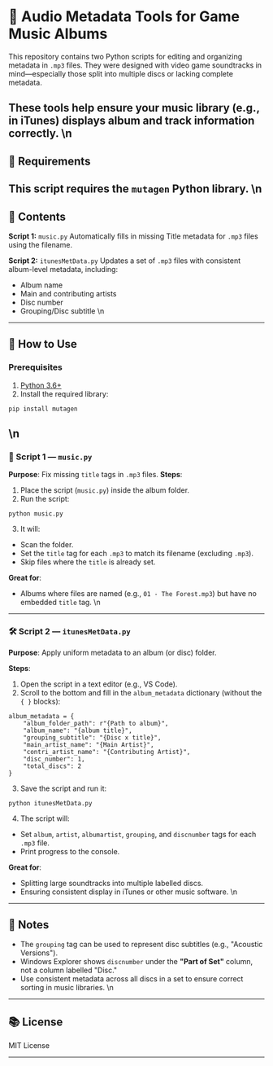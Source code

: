 # 🎵 Audio Metadata Tools for Game Music Albums

This repository contains two Python scripts for editing and organizing metadata in `.mp3` files. They were designed with video game soundtracks in mind—especially those split into multiple discs or lacking complete metadata.

These tools help ensure your music library (e.g., in iTunes) displays album and track information correctly.
\n
---

## 🧰 Requirements

This script requires the `mutagen` Python library.
\n
---

## 📁 Contents

**Script 1:** `music.py`
Automatically fills in missing Title metadata for `.mp3` files using the filename.

**Script 2:** `itunesMetData.py`
Updates a set of `.mp3` files with consistent album-level metadata, including:

- Album name
- Main and contributing artists
- Disc number
- Grouping/Disc subtitle
\n
---

## 🚀 How to Use

### Prerequisites

1. [Python 3.6+](https://www.python.org/downloads/)
2. Install the required library:

```
pip install mutagen
```
\n
---

### 📝 Script 1 — `music.py`

**Purpose**: Fix missing `title` tags in `.mp3` files.
**Steps**:

1. Place the script (`music.py`) inside the album folder.
2. Run the script:

```
python music.py
```

3. It will:

- Scan the folder.
- Set the `title` tag for each `.mp3` to match its filename (excluding `.mp3`).
- Skip files where the `title` is already set.

**Great for**:

- Albums where files are named (e.g., `01 - The Forest.mp3`) but have no embedded `title` tag.
\n
---

### 🛠️ Script 2 — `itunesMetData.py`

**Purpose**: Apply uniform metadata to an album (or disc) folder.

**Steps**:

1. Open the script in a text editor (e.g., VS Code).
2. Scroll to the bottom and fill in the `album_metadata` dictionary (without the `{ }` blocks):

```
album_metadata = {
    "album_folder_path": r"{Path to album}",
    "album_name": "{album title}",
    "grouping_subtitle": "{Disc x title}",
    "main_artist_name": "{Main Artist}",
    "contri_artist_name": "{Contributing Artist}",
    "disc_number": 1,
    "total_discs": 2
}
```

3. Save the script and run it:

```
python itunesMetData.py
```

4. The script will:

- Set `album`, `artist`, `albumartist`, `grouping`, and `discnumber` tags for each `.mp3` file.
- Print progress to the console.

**Great for**:

- Splitting large soundtracks into multiple labelled discs.
- Ensuring consistent display in iTunes or other music software.
\n
---

## 🧠 Notes

- The `grouping` tag can be used to represent disc subtitles (e.g., "Acoustic Versions").
- Windows Explorer shows `discnumber` under the **"Part of Set"** column, not a column labelled "Disc."
- Use consistent metadata across all discs in a set to ensure correct sorting in music libraries.
\n
---

## 📚 License

MIT License

---
